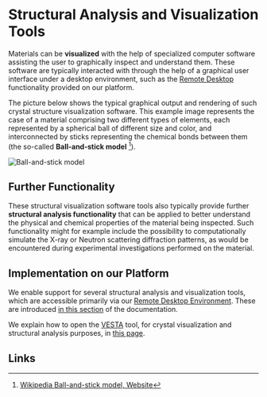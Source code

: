 # Structural Analysis and Visualization Tools

Materials can be **visualized** with the help of specialized computer software assisting the user to graphically inspect and understand them. These software are typically interacted with through the help of a graphical user interface under a desktop environment, such as the [Remote Desktop](../../remote-connection/remote-desktop.md) functionality provided on our platform.

The picture below shows the typical graphical output and rendering of such crystal structure visualization software. This example image represents the case of a material comprising two different types of elements, each represented by a spherical ball of different size and color, and interconnected by sticks representing the chemical bonds between them (the so-called **Ball-and-stick model** [^1]).

![Ball-and-stick model](../../images/software/ReO3.jpg "Ball-and-stick model")

## Further Functionality

These structural visualization software tools also typically provide further **structural analysis functionality** that can be applied to better understand the physical and chemical properties of the material being inspected. Such functionality might for example include the possibility to computationally simulate the X-ray or Neutron scattering diffraction patterns, as would be encountered during experimental investigations performed on the material.

## Implementation on our Platform

We enable support for several structural analysis and visualization tools, which are accessible primarily via our [Remote Desktop Environment](../../remote-connection/remote-desktop.md). These are introduced [in this section](../../software-directory/overview.md) of the documentation.

We explain how to open the [VESTA](../../software-directory/analysis/vesta.md) tool, for crystal visualization and structural analysis purposes, in [this page](../../remote-connection/actions-rd/open-app.md).

## Links

[^1]: [Wikipedia Ball-and-stick model, Website](https://en.wikipedia.org/wiki/Ball-and-stick_model)
